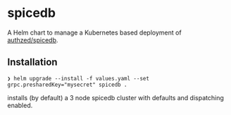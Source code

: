 # spicedb
A Helm chart to manage a Kubernetes based deployment of [authzed/spicedb](https://github.com/authzed/spicedb).

## Installation
```
❯ helm upgrade --install -f values.yaml --set grpc.presharedKey="mysecret" spicedb .
```
installs (by default) a 3 node spicedb cluster with defaults and dispatching enabled.